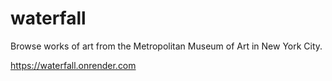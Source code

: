 # waterfall

Browse works of art from the Metropolitan Museum of Art in New York City.

https://waterfall.onrender.com 
